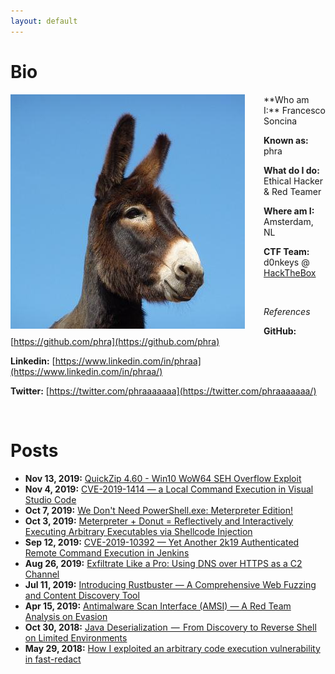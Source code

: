 ```yaml
---
layout: default
---
```


# Bio

<img style="padding-right: 30px;" align="left" src="assets/images/somaro.jpeg">
**Who am I:** Francesco Soncina

**Known as:** phra

**What do I do:** Ethical Hacker & Red Teamer

**Where am I:** Amsterdam, NL

**CTF Team:** d0nkeys @ [HackTheBox](https://www.hackthebox.eu/home/teams/profile/45)

<br/>

_References_

**GitHub:** [https://github.com/phra](https://github.com/phra)

**Linkedin:** [https://www.linkedin.com/in/phraa](https://www.linkedin.com/in/phraa/)

**Twitter:** [https://twitter.com/phraaaaaaa](https://twitter.com/phraaaaaaa/)

<br clear="left"/>

# Posts

- **Nov 13, 2019:** [QuickZip 4.60 - Win10 WoW64 SEH Overflow Exploit](./posts/quickzip-seh-win10-wow64.html)
- **Nov  4, 2019:** [CVE-2019-1414 — a Local Command Execution in Visual Studio Code](./posts/cve-2019-1414.html)
- **Oct  7, 2019:** [We Don't Need PowerShell.exe: Meterpreter Edition!](./posts/meterpreter-psattack.html)
- **Oct  3, 2019:** [Meterpreter + Donut = Reflectively and Interactively Executing Arbitrary Executables via Shellcode Injection](./posts/meterpreter-shellcode-inject.html)
- **Sep 12, 2019:** [CVE-2019-10392 — Yet Another 2k19 Authenticated Remote Command Execution in Jenkins](./posts/cve-2019-10392.html)
- **Aug 26, 2019:** [Exfiltrate Like a Pro: Using DNS over HTTPS as a C2 Channel](./posts/dnscat2-over-doh.html)
- **Jul 11, 2019:** [Introducing Rustbuster — A Comprehensive Web Fuzzing and Content Discovery Tool](./posts/rustbuster.html)
- **Apr 15, 2019:** [Antimalware Scan Interface (AMSI) — A Red Team Analysis on Evasion](./posts/amsi.html)
- **Oct 30, 2018:** [Java Deserialization  —  From Discovery to Reverse Shell on Limited Environments](./posts/java-deserialization.html)
- **May 29, 2018:** [How I exploited an arbitrary code execution vulnerability in fast-redact](./posts/fast-redact.html)
